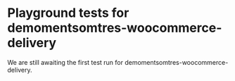 # Playground tests for demomentsomtres-woocommerce-delivery
We are still awaiting the first test run for demomentsomtres-woocommerce-delivery.
